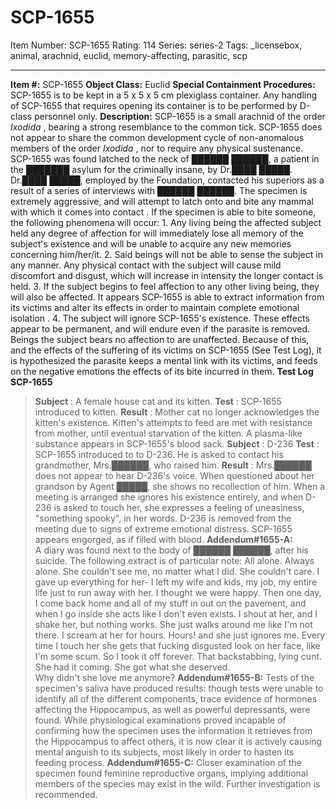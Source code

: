 # SCP-1655
Item Number: SCP-1655
Rating: 114
Series: series-2
Tags: _licensebox, animal, arachnid, euclid, memory-affecting, parasitic, scp

---

**Item #:** SCP-1655
**Object Class:** Euclid
**Special Containment Procedures:** SCP-1655 is to be kept in a 5 x 5 x 5 cm plexiglass container. Any handling of SCP-1655 that requires opening its container is to be performed by D-class personnel only.
**Description:** SCP-1655 is a small arachnid of the order _Ixodida_ , bearing a strong resemblance to the common tick. SCP-1655 does not appear to share the common development cycle of non-anomalous members of the order _Ixodida_ , nor to require any physical sustenance.
SCP-1655 was found latched to the neck of ██████ ██████, a patient in the ███████ asylum for the criminally insane, by Dr.████ █████. Dr.████ █████, employed by the Foundation, contacted his superiors as a result of a series of interviews with ██████ ██████.
The specimen is extremely aggressive, and will attempt to latch onto and bite any mammal with which it comes into contact . If the specimen is able to bite someone, the following phenomena will occur:
1\. Any living being the affected subject held any degree of affection for will immediately lose all memory of the subject's existence and will be unable to acquire any new memories concerning him/her/it.
2\. Said beings will not be able to sense the subject in any manner. Any physical contact with the subject will cause mild discomfort and disgust, which will increase in intensity the longer contact is held.
3\. If the subject begins to feel affection to any other living being, they will also be affected. It appears SCP-1655 is able to extract information from its victims and alter its effects in order to maintain complete emotional isolation .
4\. The subject will ignore SCP-1655's existence.
These effects appear to be permanent, and will endure even if the parasite is removed. Beings the subject bears no affection to are unaffected. Because of this, and the effects of the suffering of its victims on SCP-1655 (See Test Log), it is hypothesized the parasite keeps a mental link with its victims, and feeds on the negative emotions the effects of its bite incurred in them.
**Test Log SCP-1655**
> **Subject** : A female house cat and its kitten.
> **Test** : SCP-1655 introduced to kitten.
> **Result** : Mother cat no longer acknowledges the kitten's existence. Kitten's attempts to feed are met with resistance from mother, until eventual starvation of the kitten. A plasma-like substance appears in SCP-1655's blood sack.
> **Subject** : D-236
> **Test** : SCP-1655 introduced to to D-236. He is asked to contact his grandmother, Mrs.██████, who raised him.
> **Result** : Mrs.██████ does not appear to hear D-236's voice. When questioned about her grandson by Agent █████, she shows no recollection of him. When a meeting is arranged she ignores his existence entirely, and when D-236 is asked to touch her, she expresses a feeling of uneasiness, "something spooky", in her words. D-236 is removed from the meeting due to signs of extreme emotional distress. SCP-1655 appears engorged, as if filled with blood.
**Addendum#1655-A:**  
A diary was found next to the body of ██████ ██████, after his suicide. The following extract is of particular note:
> All alone. Always alone. She couldn't see me, no matter what I did. She couldn't care. I gave up everything for her- I left my wife and kids, my job, my entire life just to run away with her. I thought we were happy. Then one day, I come back home and all of my stuff in out on the pavement, and when I go inside she acts like I don't even exists. I shout at her, and I shake her, but nothing works. She just walks around me like I'm not there. I scream at her for hours. Hours! and she just ignores me. Every time I touch her she gets that fucking disgusted look on her face, like I'm some scum. So I took it off forever. That backstabbing, lying cunt. She had it coming. She got what she deserved.  
>  Why didn't she love me anymore?
**Addendum#1655-B:** Tests of the specimen's saliva have produced results: though tests were unable to identify all of the different components, trace evidence of hormones affecting the Hippocampus, as well as powerful depressants, were found. While physiological examinations proved incapable of confirming how the specimen uses the information it retrieves from the Hippocampus to affect others, it is now clear it is actively causing mental anguish to its subjects, most likely in order to hasten its feeding process.
**Addendum#1655-C:** Closer examination of the specimen found feminine reproductive organs, implying additional members of the species may exist in the wild. Further investigation is recommended.